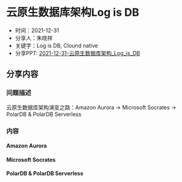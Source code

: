 # 云原生数据库架构Log is DB
- 时间：2021-12-31
- 分享人：朱晓祥
- 关键字：Log is DB, Clound native
- 分享PPT: [2021-12-31-云原生数据库架构_Log_is_DB](2021-12-31-云原生数据库架构_Log_is_DB.pdf)

## 分享内容
### 问题描述

云原生数据库架构演变之路：Amazon Aurora -> Microsoft Socrates -> PolarDB & PolarDB Serverless

### 内容

#### Amazon Aurora

#### Microsoft Socrates

#### PolarDB & PolarDB Serverless
